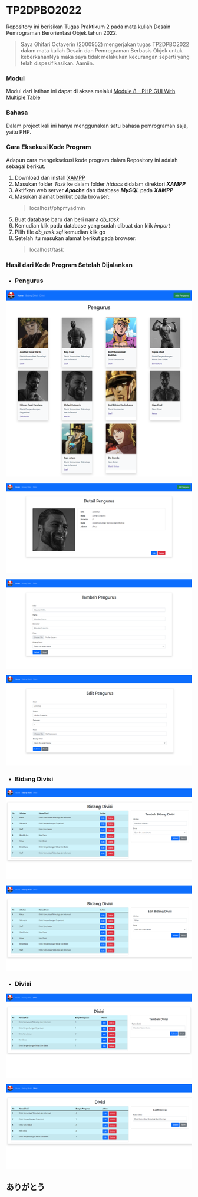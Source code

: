 # TP2DPBO2022

Repository ini berisikan Tugas Praktikum 2 pada mata kuliah Desain Pemrograman Berorientasi Objek tahun 2022.

> Saya Ghifari Octaverin (2000952) mengerjakan tugas TP2DPBO2022 dalam mata kuliah Desain dan Pemrograman Berbasis Objek untuk keberkahanNya maka saya tidak melakukan kecurangan seperti yang telah dispesifikasikan. Aamiin.

### Modul

Modul dari latihan ini dapat di akses melalui [Module 8 - PHP GUI With Multiple Table](https://docs.google.com/document/d/1eSmmgE7nD2lO_X2-4vK2F98Fd9M-La8K/edit)

### Bahasa

Dalam project kali ini hanya menggunakan satu bahasa pemrograman saja, yaitu PHP.

### Cara Eksekusi Kode Program

Adapun cara mengeksekusi kode program dalam Repository ini adalah sebagai berikut.

1. Download dan install [XAMPP](https://sourceforge.net/projects/xampp/files/XAMPP%20Windows/7.1.32/)
2. Masukan folder _Task_ ke dalam folder _htdocs_ didalam direktori **_XAMPP_**
3. Aktifkan web server **_Apache_** dan database **_MySQL_** pada **_XAMPP_**
4. Masukan alamat berikut pada browser:
   > localhost/phpmyadmin
5. Buat database baru dan beri nama _db_task_
6. Kemudian klik pada database yang sudah dibuat dan klik _import_
7. Pilih file _db_task.sql_ kemudian klik go
8. Setelah itu masukan alamat berikut pada browser:
   > localhost/task

### Hasil dari Kode Program Setelah Dijalankan

- ### Pengurus

<p align="center">
  <img src="https://github.com/ghifari21/TP2DPBO2022/blob/e24eadfa046c0d75dfca2be3505437980dcdb3e8/Screenshots/Pengurus.png" alt="Pengurus"/>
</p>
<p align="center">
  <img src="https://github.com/ghifari21/TP2DPBO2022/blob/e24eadfa046c0d75dfca2be3505437980dcdb3e8/Screenshots/DetailPengurus.png" alt="Detail Pengurus"/>
</p>
<p align="center">
  <img src="https://github.com/ghifari21/TP2DPBO2022/blob/e24eadfa046c0d75dfca2be3505437980dcdb3e8/Screenshots/TambahPengurus.png" alt="Tambah Pengurus"/>
</p>
<p align="center">
  <img src="https://github.com/ghifari21/TP2DPBO2022/blob/e24eadfa046c0d75dfca2be3505437980dcdb3e8/Screenshots/EditPengurus.png" alt="Edit Pengurus"/>
</p>

- ### Bidang Divisi

<p align="center">
  <img src="https://github.com/ghifari21/TP2DPBO2022/blob/e24eadfa046c0d75dfca2be3505437980dcdb3e8/Screenshots/BidangDivisi.png" alt="Bidang Divisi"/>
</p>
<p align="center">
  <img src="https://github.com/ghifari21/TP2DPBO2022/blob/e24eadfa046c0d75dfca2be3505437980dcdb3e8/Screenshots/EditBidangDivisi.png" alt="Edit Bidang Divisi"/>
</p>

- ### Divisi

<p align="center">
  <img src="https://github.com/ghifari21/TP2DPBO2022/blob/e24eadfa046c0d75dfca2be3505437980dcdb3e8/Screenshots/Divisi.png" alt="Divisi"/>
</p>
<p align="center">
  <img src="https://github.com/ghifari21/TP2DPBO2022/blob/e24eadfa046c0d75dfca2be3505437980dcdb3e8/Screenshots/EditDivisi.png" alt="Edit Divisi"/>
</p>

## ありがとう
